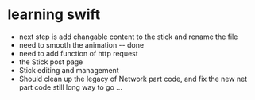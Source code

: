 # learning swift
* next step is add changable content to the stick and rename the file
* need to smooth the animation -- done
* need to add function of http request
* the Stick post page
* Stick editing and management
* Should clean up the legacy of Network part code, and fix the new net part code
  still long way to go ...
